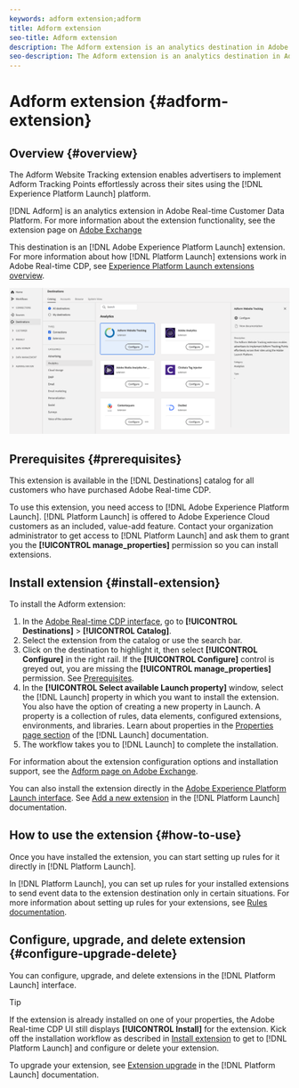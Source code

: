 ```yaml
---
keywords: adform extension;adform
title: Adform extension
seo-title: Adform extension
description: The Adform extension is an analytics destination in Adobe Real-time Customer Data Platform. For more information about the extension functionality, see the extension page on Adobe Exchange.
seo-description: The Adform extension is an analytics destination in Adobe Real-time Customer Data Platform. For more information about the extension functionality, see the extension page on Adobe Exchange.
---
```


# Adform extension {#adform-extension}

## Overview {#overview}

The Adform Website Tracking extension enables advertisers to implement Adform Tracking Points effortlessly across their sites using the [!DNL Experience Platform Launch] platform.

[!DNL Adform] is an analytics extension in Adobe Real-time Customer Data Platform. For more information about the extension functionality, see the extension page on [Adobe Exchange](https://exchange.adobe.com/experiencecloud.details.103195.adform-website-tracking.html)

This destination is an [!DNL Adobe Experience Platform Launch] extension. For more information about how [!DNL Platform Launch] extensions work in Adobe Real-time CDP, see [Experience Platform Launch extensions overview](/help/rtcdp/destinations/experience-platform-launch-extensions.md).

![Adform extension](/help/rtcdp/destinations/assets/adform-extension.png)

## Prerequisites {#prerequisites}

This extension is available in the [!DNL Destinations] catalog for all customers who have purchased Adobe Real-time CDP.

To use this extension, you need access to [!DNL Adobe Experience Platform Launch]. [!DNL Platform Launch] is offered to Adobe Experience Cloud customers as an included, value-add feature. Contact your organization administrator to get access to [!DNL Platform Launch] and ask them to grant you the **[!UICONTROL manage_properties]** permission so you can install extensions.

## Install extension {#install-extension}

To install the Adform extension:

1. In the [Adobe Real-time CDP interface](http://platform.adobe.com/), go to **[!UICONTROL Destinations]** > **[!UICONTROL Catalog]**.
2. Select the extension from the catalog or use the search bar.
3. Click on the destination to highlight it, then select **[!UICONTROL Configure]** in the right rail. If the **[!UICONTROL Configure]** control is greyed out, you are missing the **[!UICONTROL manage_properties]** permission. See [Prerequisites](#prerequisites).
4. In the **[!UICONTROL Select available Launch property]** window, select the [!DNL Launch] property in which you want to install the extension. You also have the option of creating a new property in Launch. A property is a collection of rules, data elements, configured extensions, environments, and libraries. Learn about properties in the [Properties page section](https://docs.adobe.com/content/help/en/launch/using/reference/admin/companies-and-properties.html#properties-page) of the [!DNL Launch] documentation.
5. The workflow takes you to [!DNL Launch] to complete the installation. 

For information about the extension configuration options and installation support, see the [Adform page on Adobe Exchange](https://exchange.adobe.com/experiencecloud.details.103195.adform-website-tracking.html).

You can also install the extension directly in the [Adobe Experience Platform Launch interface](https://launch.adobe.com/). See [Add a new extension](https://docs.adobe.com/content/help/en/launch/using/reference/manage-resources/extensions/overview.html#add-a-new-extension) in the [!DNL Platform Launch] documentation.


## How to use the extension {#how-to-use}

Once you have installed the extension, you can start setting up rules for it directly in [!DNL Platform Launch].

In [!DNL Platform Launch], you can set up rules for your installed extensions to send event data to the extension destination only in certain situations. For more information about setting up rules for your extensions, see [Rules documentation](https://docs.adobe.com/help/en/launch/using/reference/manage-resources/rules.html).

## Configure, upgrade, and delete extension {#configure-upgrade-delete}

You can configure, upgrade, and delete extensions in the [!DNL Platform Launch] interface.

>[!TIP]
>
>If the extension is already installed on one of your properties, the Adobe Real-time CDP UI still displays **[!UICONTROL Install]** for the extension. Kick off the installation workflow as described in [Install extension](#install-extension) to get to [!DNL Platform Launch] and configure or delete your extension.

To upgrade your extension, see [Extension upgrade](https://docs.adobe.com/content/help/en/launch/using/reference/manage-resources/extensions/extension-upgrade.html) in the [!DNL Platform Launch] documentation.



